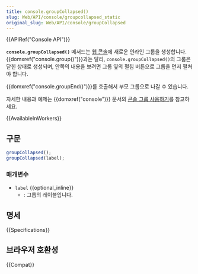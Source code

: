 ```yaml
---
title: console.groupCollapsed()
slug: Web/API/console/groupcollapsed_static
original_slug: Web/API/console/groupCollapsed
---
```


{{APIRef("Console API")}}

**`console.groupCollapsed()`** 메서드는 [웹 콘솔](https://firefox-source-docs.mozilla.org/devtools-user/web_console/index.html)에 새로운 인라인 그룹을 생성합니다. {{domxref("console.group()")}}과는 달리, `console.groupCollapsed()`의 그룹은 닫힌 상태로 생성되며, 안쪽의 내용을 보려면 그룹 옆의 펼침 버튼으로 그룹을 먼저 펼쳐야 합니다.

{{domxref("console.groupEnd()")}}를 호출해서 부모 그룹으로 나갈 수 있습니다.

자세한 내용과 예제는 {{domxref("console")}} 문서의 [콘솔 그룹 사용하기](/ko/docs/Web/API/console#콘솔_그룹_사용하기)를 참고하세요.

{{AvailableInWorkers}}

## 구문

```js
groupCollapsed();
groupCollapsed(label);
```

### 매개변수

- `label` {{optional_inline}}
  - : 그룹의 레이블입니다.

## 명세

{{Specifications}}

## 브라우저 호환성

{{Compat}}
